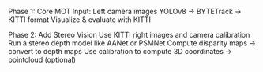 Phase 1: Core MOT 
Input: Left camera images
YOLOv8 → BYTETrack → KITTI format
Visualize & evaluate with KITTI

Phase 2: Add Stereo Vision
Use KITTI right images and camera calibration
Run a stereo depth model like AANet or PSMNet
Compute disparity maps → convert to depth maps
Use calibration to compute 3D coordinates → pointcloud (optional)
